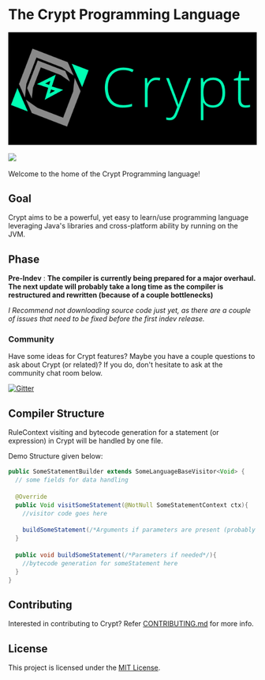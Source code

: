 # The Crypt Programming Language

<img src="https://github.com/Crypt-Language/Crypt/blob/main/Logo/PNG/CryptLogoLarge_Dark.png" width="1000px" height="auto">

![](https://img.shields.io/github/license/Crypt-Language/Crypt)
<!--![GitHub release (latest by date including pre-releases)](https://img.shields.io/github/v/release/Crypt-Language/Crypt?include_prereleases)-->

Welcome to the home of the Crypt Programming language!

## Goal
Crypt aims to be a powerful, yet easy to learn/use  programming language leveraging Java's libraries and cross-platform ability by running on the JVM.

## Phase
**Pre-Indev** : **The compiler is currently being prepared for a major overhaul. The next update will probably take a long time as the compiler is restructured and rewritten (because of a couple bottlenecks)**

_I Recommend not downloading source code just yet, as there are a couple of issues that need to be fixed before the first indev release._

### Community
Have some ideas for Crypt features? Maybe you have a couple questions to ask about Crypt (or related)? If you do, don't hesitate to ask at the community chat room below.

[![Gitter](https://badges.gitter.im/Crypt-Language/community.svg)](https://gitter.im/Crypt-Language/community?utm_source=badge&utm_medium=badge&utm_campaign=pr-badge)

## Compiler Structure

RuleContext visiting and bytecode generation for a statement (or expression) in Crypt will be handled by one file.

Demo Structure given below:

```java
public SomeStatementBuilder extends SomeLanguageBaseVisitor<Void> {
  // some fields for data handling

  @Override
  public Void visitSomeStatement(@NotNull SomeStatementContext ctx){
    //visitor code goes here
    
    buildSomeStatement(/*Arguments if parameters are present (probably visited values)*/);
  }
  
  public void buildSomeStatement(/*Parameters if needed*/){
    //bytecode generation for someStatement here
  }
}
```

## Contributing

Interested in contributing to Crypt? Refer [CONTRIBUTING.md](https://github.com/Crypt-Language/Crypt/blob/main/CONTRIBUTING.md) for more info. 

## License

This project is licensed under the [MIT License](https://github.com/Crypt-Language/Crypt/blob/main/LICENSE).
